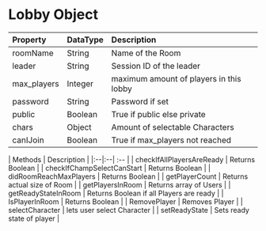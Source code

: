 # Lobby Object

| Property | DataType | Description |
|:--|:--| :-- |
|roomName|String|Name of the Room|
|leader | String | Session ID of the leader |
|max_players|Integer| maximum amount of players in this lobby|
|password|String|Password if set|
|public|Boolean|True if public else private|
|chars|Object| Amount of selectable Characters |
|canIJoin | Boolean | True if max_players not reached |

| Methods      | Description                |
|:--|:--| :-- |
| checkIfAllPlayersAreReady | Returns Boolean |
| checkIfChampSelectCanStart | Returns Boolean |
| didRoomReachMaxPlayers | Returns Boolean |
| getPlayerCount | Returns actual size of Room |
| getPlayersInRoom | Returns array of Users |
| getReadyStateInRoom | Returns Boolean if all Players are ready |
| IsPlayerInRoom | Returns Boolean |
| RemovePlayer | Removes Player |
| selectCharacter | lets user select Character |
| setReadyState | Sets ready state of player |

